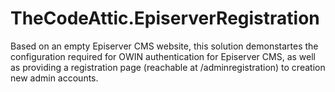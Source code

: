 # TheCodeAttic.EpiserverRegistration

Based on an empty Episerver CMS website, this solution demonstartes the configuration required for OWIN authentication for Episerver CMS, as well as providing a registration page (reachable at /adminregistration) to creation new admin accounts.

